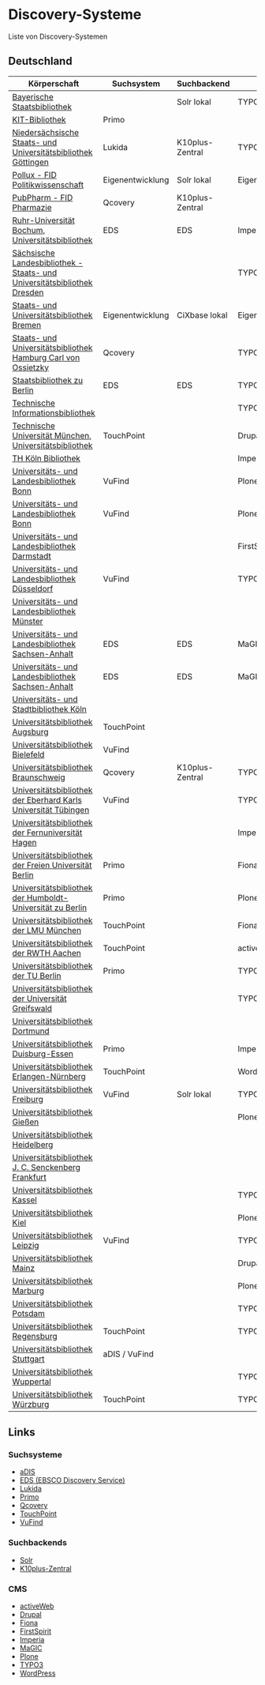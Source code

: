 # Discovery-Systeme

Liste von Discovery-Systemen

## Deutschland

| Körperschaft                                                                                            | Suchsystem       | Suchbackend     | CMS              |
| ------------------------------------------------------------------------------------------------------- | ---------------- | --------------- | ---------------- |
| [Bayerische Staatsbibliothek](https://www.bsb-muenchen.de/)                                             |                  | Solr lokal      | TYPO3            |
| [KIT-Bibliothek](https://www.bibliothek.kit.edu/)                                                       | Primo            |                 |                  |
| [Niedersächsische Staats- und Universitätsbibliothek Göttingen](http://www.sub.uni-goettingen.de/)      | Lukida           | K10plus-Zentral | TYPO3            |
| [Pollux - FID Politikwissenschaft](https://www.pollux-fid.de/)                                          | Eigenentwicklung | Solr lokal      | Eigenentwicklung |
| [PubPharm - FID Pharmazie](https://www.pubpharm.de/)                                                    | Qcovery          | K10plus-Zentral |                  |
| [Ruhr-Universität Bochum, Universitätsbibliothek](http://www.ub.ruhr-uni-bochum.de)                     | EDS              | EDS             | Imperia          |
| [Sächsische Landesbibliothek - Staats- und Universitätsbibliothek Dresden](http://www.slub-dresden.de/) |                  |                 | TYPO3            |
| [Staats- und Universitätsbibliothek Bremen](https://suub.uni-bremen.de/)                                | Eigenentwicklung | CiXbase lokal   | Eigenentwicklung |
| [Staats- und Universitätsbibliothek Hamburg Carl von Ossietzky](http://www.sub.uni-hamburg.de/)         | Qcovery          |                 | TYPO3            |
| [Staatsbibliothek zu Berlin](https://staatsbibliothek-berlin.de/)                                       | EDS              | EDS             | TYPO3            |
| [Technische Informationsbibliothek](https://www.tib.eu/)                                                |                  |                 | TYPO3            |
| [Technische Universität München, Universitätsbibliothek](http://www.ub.tum.de)                          | TouchPoint       |                 | Drupal           |
| [TH Köln Bibliothek](https://www.th-koeln.de/bibliothek)                                                |                  |                 | Imperia          |
| [Universitäts- und Landesbibliothek Bonn](http://www.ulb.uni-bonn.de)                                   | VuFind           |                 | Plone            |
| [Universitäts- und Landesbibliothek Bonn](http://www.ulb.uni-bonn.de/)                                  | VuFind           |                 | Plone            |
| [Universitäts- und Landesbibliothek Darmstadt](https://www.ulb.tu-darmstadt.de/)                        |                  |                 | FirstSpirit      |
| [Universitäts- und Landesbibliothek Düsseldorf](http://www.ulb.hhu.de/)                                 | VuFind           |                 | TYPO3            |
| [Universitäts- und Landesbibliothek Münster](http://www.ulb.uni-muenster.de/)                           |                  |                 |                  |
| [Universitäts- und Landesbibliothek Sachsen-Anhalt](http://bibliothek.uni-halle.de)                     | EDS              | EDS             | MaGIC            |
| [Universitäts- und Landesbibliothek Sachsen-Anhalt](https://bibliothek.uni-halle.de/)                   | EDS              | EDS             | MaGIC            |
| [Universitäts- und Stadtbibliothek Köln](https://www.ub.uni-koeln.de/)                                  |                  |                 |                  |
| [Universitätsbibliothek Augsburg](http://www.bibliothek.uni-augsburg.de)                                | TouchPoint       |                 |                  |
| [Universitätsbibliothek Bielefeld](http://www.ub.uni-bielefeld.de)                                      | VuFind           |                 |                  |
| [Universitätsbibliothek Braunschweig](https://www.tu-braunschweig.de/ub)                                | Qcovery          | K10plus-Zentral | TYPO3            |
| [Universitätsbibliothek der Eberhard Karls Universität Tübingen](http://www.ub.uni-tuebingen.de)        | VuFind           |                 | TYPO3            |
| [Universitätsbibliothek der Fernuniversität Hagen](http://www.fernuni-hagen.de/bibliothek)              |                  |                 | Imperia          |
| [Universitätsbibliothek der Freien Universität Berlin](http://www.ub.fu-berlin.de)                      | Primo            |                 | Fiona            |
| [Universitätsbibliothek der Humboldt-Universität zu Berlin](http://www.ub.hu-berlin.de/)                | Primo            |                 | Plone            |
| [Universitätsbibliothek der LMU München](https://www.ub.uni-muenchen.de/)                               | TouchPoint       |                 | Fiona            |
| [Universitätsbibliothek der RWTH Aachen](http://www.ub.rwth-aachen.de)                                  | TouchPoint       |                 | activeWeb        |
| [Universitätsbibliothek der TU Berlin](https://www.tu.berlin/ub/)                                       | Primo            |                 | TYPO3            |
| [Universitätsbibliothek der Universität Greifswald](https://ub.uni-greifswald.de/)                      |                  |                 | TYPO3            |
| [Universitätsbibliothek Dortmund](http://www.ub.tu-dortmund.de)                                         |                  |                 |                  |
| [Universitätsbibliothek Duisburg-Essen](https://www.uni-due.de/ub/)                                     | Primo            |                 | Imperia          |
| [Universitätsbibliothek Erlangen-Nürnberg](http://www.ub.fau.de)                                        | TouchPoint       |                 | WordPress        |
| [Universitätsbibliothek Freiburg](https://ub.uni-freiburg.de/)                                          | VuFind           | Solr lokal      | TYPO3            |
| [Universitätsbibliothek Gießen](http://www.uni-giessen.de/ub/)                                          |                  |                 | Plone            |
| [Universitätsbibliothek Heidelberg](http://www.ub.uni-hd.de/)                                           |                  |                 |                  |
| [Universitätsbibliothek J. C. Senckenberg Frankfurt](http://www.ub.uni-frankfurt.de)                    |                  |                 |                  |
| [Universitätsbibliothek Kassel](https://www.uni-kassel.de/ub/)                                          |                  |                 | TYPO3            |
| [Universitätsbibliothek Kiel](http://www.ub.uni-kiel.de/)                                               |                  |                 | Plone            |
| [Universitätsbibliothek Leipzig](http://www.ub.uni-leipzig.de/)                                         | VuFind           |                 | TYPO3            |
| [Universitätsbibliothek Mainz](http://www.ub.uni-mainz.de)                                              |                  |                 | Drupal           |
| [Universitätsbibliothek Marburg](https://www.uni-marburg.de/de/ub)                                      |                  |                 | Plone            |
| [Universitätsbibliothek Potsdam](https://www.ub.uni-potsdam.de/)                                        |                  |                 | TYPO3            |
| [Universitätsbibliothek Regensburg](http://www.bibliothek.uni-regensburg.de/)                           | TouchPoint       |                 | TYPO3            |
| [Universitätsbibliothek Stuttgart](http://www.ub.uni-stuttgart.de/)                                     | aDIS / VuFind    |                 |                  |
| [Universitätsbibliothek Wuppertal](http://www.bib.uni-wuppertal.de)                                     |                  |                 | TYPO3            |
| [Universitätsbibliothek Würzburg](https://www.bibliothek.uni-wuerzburg.de/)                             | TouchPoint       |                 | TYPO3            |

## Links

### Suchsysteme

- [aDIS](https://www.astec.de/)
- [EDS (EBSCO Discovery Service)](https://www.ebsco.com/products/ebsco-discovery-service)
- [Lukida](https://www.lukida.org/)
- [Primo](https://exlibrisgroup.com/products/primo-discovery-service/)
- [Qcovery](https://www.qcovery.de/)
- [TouchPoint](https://www.oclc.org/de/touchpoint.html)
- [VuFind](https://vufind.org/)

### Suchbackends

- [Solr](https://solr.apache.org/)
- [K10plus-Zentral](https://verbundwiki.gbv.de/display/VZG/K10plus-Zentral)

### CMS

- [activeWeb](https://www.active-web.de/)
- [Drupal](https://www.drupal.org/)
- [Fiona](https://fiona.justrelate.com/)
- [FirstSpirit](https://www.e-spirit.com/)
- [Imperia](https://www.pirobase-imperia.com/)
- [MaGIC](https://www.magic.uni-halle.de/)
- [Plone](https://plone.org/)
- [TYPO3](https://typo3.org/)
- [WordPress](https://wordpress.org/)
